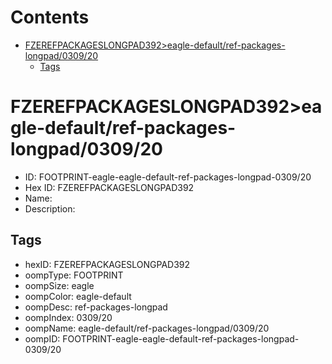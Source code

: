 



Contents
========

* [FZEREFPACKAGESLONGPAD392>eagle-default/ref-packages-longpad/0309/20](#fzerefpackageslongpad392eagle-defaultref-packages-longpad030920)
	* [Tags](#tags)

# FZEREFPACKAGESLONGPAD392>eagle-default/ref-packages-longpad/0309/20

- ID: FOOTPRINT-eagle-eagle-default-ref-packages-longpad-0309/20
- Hex ID: FZEREFPACKAGESLONGPAD392
- Name: 
- Description: 

## Tags

- hexID: FZEREFPACKAGESLONGPAD392
- oompType: FOOTPRINT
- oompSize: eagle
- oompColor: eagle-default
- oompDesc: ref-packages-longpad
- oompIndex: 0309/20
- oompName: eagle-default/ref-packages-longpad/0309/20
- oompID: FOOTPRINT-eagle-eagle-default-ref-packages-longpad-0309/20
